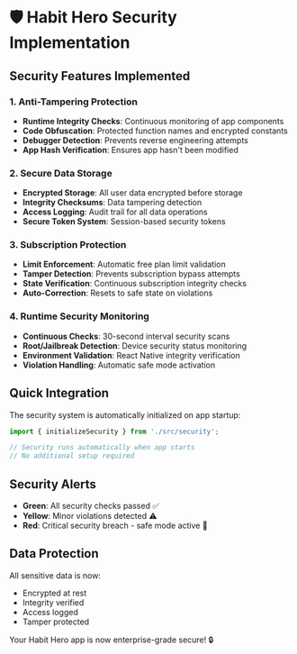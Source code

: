 # 🛡️ Habit Hero Security Implementation

## Security Features Implemented

### 1. **Anti-Tampering Protection**
- **Runtime Integrity Checks**: Continuous monitoring of app components
- **Code Obfuscation**: Protected function names and encrypted constants
- **Debugger Detection**: Prevents reverse engineering attempts
- **App Hash Verification**: Ensures app hasn't been modified

### 2. **Secure Data Storage**
- **Encrypted Storage**: All user data encrypted before storage
- **Integrity Checksums**: Data tampering detection
- **Access Logging**: Audit trail for all data operations
- **Secure Token System**: Session-based security tokens

### 3. **Subscription Protection**
- **Limit Enforcement**: Automatic free plan limit validation
- **Tamper Detection**: Prevents subscription bypass attempts
- **State Verification**: Continuous subscription integrity checks
- **Auto-Correction**: Resets to safe state on violations

### 4. **Runtime Security Monitoring**
- **Continuous Checks**: 30-second interval security scans
- **Root/Jailbreak Detection**: Device security status monitoring  
- **Environment Validation**: React Native integrity verification
- **Violation Handling**: Automatic safe mode activation

## Quick Integration

The security system is automatically initialized on app startup:

```typescript
import { initializeSecurity } from './src/security';

// Security runs automatically when app starts
// No additional setup required
```

## Security Alerts

- **Green**: All security checks passed ✅
- **Yellow**: Minor violations detected ⚠️  
- **Red**: Critical security breach - safe mode active 🚨

## Data Protection

All sensitive data is now:
- Encrypted at rest
- Integrity verified
- Access logged
- Tamper protected

Your Habit Hero app is now enterprise-grade secure! 🔒